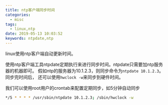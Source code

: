 ```yaml
---
title: ntp客户端同步时间
categories:
  - misc
tags:
  - linux,ntp
date: 2019-05-13 10:03:52
keywords: ntpdate,ntp
---
```


linux使用ntp客户端自动更新时间。
<!-- more -->

使用ntp客户端工具ntpdate定期执行来进行同步时间。ntpdate只需要加ntp服务器的机器即可。
假如ntp的服务器为10.1.2.3，则同步命令为`ntpdate 10.1.2.3`。同步完时间后，
还可以使用`hwclock -w`来同步到硬件时间。

我们可以使用root用户的crontab来配置定期同步，如5分钟自动同步
```sh
*/5 * * * * /usr/sbin/ntpdate 10.1.2.3; /sbin/hwclock -w
```

